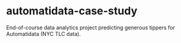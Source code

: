 # automatidata-case-study
End-of-course data analytics project predicting generous tippers for Automatidata (NYC TLC data).
